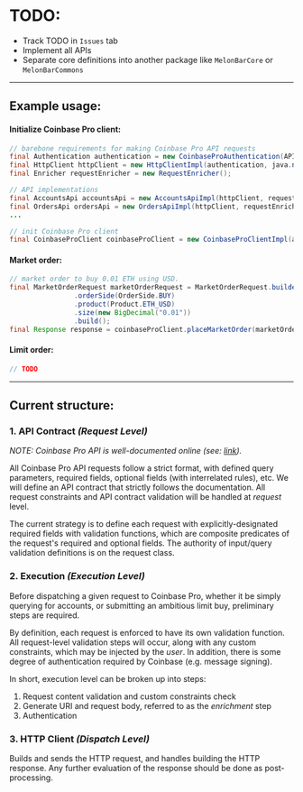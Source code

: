 # TODO:
* Track TODO in `Issues` tab
* Implement all APIs
* Separate core definitions into another package like `MelonBarCore` or `MelonBarCommons`

---------------------------------
## Example usage:

#### Initialize Coinbase Pro client:
```java
// barebone requirements for making Coinbase Pro API requests
final Authentication authentication = new CoinbaseProAuthentication(API_KEY, API_PASSWORD, API_SECRET);
final HttpClient httpClient = new HttpClientImpl(authentication, java.net.http.HttpClient.newHttpClient());
final Enricher requestEnricher = new RequestEnricher();

// API implementations
final AccountsApi accountsApi = new AccountsApiImpl(httpClient, requestEnricher);
final OrdersApi ordersApi = new OrdersApiImpl(httpClient, requestEnricher);
...

// init Coinbase Pro client
final CoinbaseProClient coinbaseProClient = new CoinbaseProClientImpl(accountsApi, ordersApi, ...);
```

#### Market order:
```java
// market order to buy 0.01 ETH using USD.
final MarketOrderRequest marketOrderRequest = MarketOrderRequest.builder()
                .orderSide(OrderSide.BUY)
                .product(Product.ETH_USD)
                .size(new BigDecimal("0.01"))
                .build();
final Response response = coinbaseProClient.placeMarketOrder(marketOrderRequest);
```

#### Limit order:
```java
// TODO
```

---------------------------------
## Current structure:

### 1. API Contract _(Request Level)_ 
_NOTE: Coinbase Pro API is well-documented online (see: [link](https://docs.pro.coinbase.com/))._

All Coinbase Pro API requests follow a strict format, with defined query parameters,
required fields, optional fields (with interrelated rules), etc. We will define an
API contract that strictly follows the documentation. All request constraints and API
contract validation will be handled at _request_ level.

The current strategy is to define each request with explicitly-designated required
fields with validation functions, which are composite predicates of the request's
required and optional fields. The authority of input/query validation definitions is on the request
class.

### 2. Execution _(Execution Level)_
Before dispatching a given request to Coinbase Pro, whether it be simply querying for
accounts, or submitting an ambitious limit buy, preliminary steps are required.

By definition, each request is enforced to have its own validation function. All request-level
validation steps will occur, along with any custom constraints, which may be injected by the
_user_. In addition, there is some degree of authentication required by Coinbase (e.g. message 
signing).

In short, execution level can be broken up into steps:
1. Request content validation and custom constraints check
2. Generate URI and request body, referred to as the _enrichment_ step
2. Authentication

### 3. HTTP Client _(Dispatch Level)_
Builds and sends the HTTP request, and handles building the HTTP response. Any further
evaluation of the response should be done as post-processing.